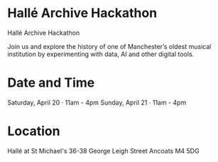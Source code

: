 # Hallé Archive Hackathon
Hallé Archive Hackathon

Join us and explore the history of one of Manchester’s oldest musical institution by experimenting with data, AI and other digital tools.

# Date and Time
Saturday, April 20 · 11am - 4pm
Sunday, April 21 · 11am - 4pm

# Location
Hallé at St Michael's
36-38 George Leigh Street Ancoats M4 5DG
